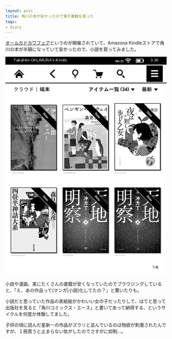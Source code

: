 ```yaml
---
layout: post
title: 角川の本が安かったので電子書籍を買った
tags:
- diary
---
```

[オールカドカワフェア](http://www.kadokawa.co.jp/allkadokawa/)というのが開催されていて、Amazona Kindleストアで角川の本が半額になっていて安かったので、小説を買ってみました。

![kindleのスクリーンショット](/images/2013/10/02/kindle-ebook.png)

小説や漫画、実にたくさんの書籍が安くなっていたのでブラウジングしていると、「え、あの作品って(マンガ|小説)化してたの？」と驚いたりも。

小説だと思っていた作品の表紙絵がかわいい女の子だったりして、はてと思って出版社を見ると「角川コミックス・エース」と書いてあって納得する、というサイクルを何度か体験してました。

子供の頃に読んだ星新一の作品がズラリと並んでいるのは物欲が刺激されたんですが、１冊買うと止まらない気がしたのでさすがに抑制…。
